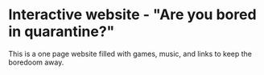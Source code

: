 # Interactive website - "Are you bored in quarantine?"
 This is a one page website filled with games, music, and links to keep the boredoom away.
